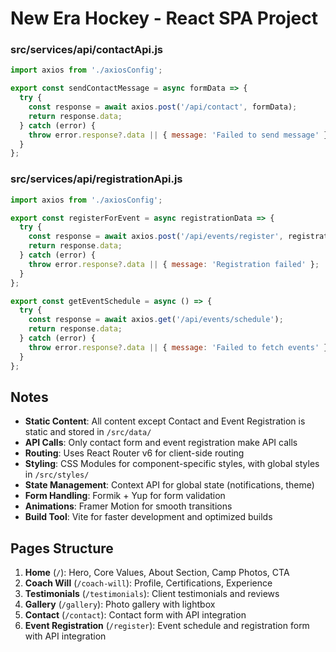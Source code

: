 # New Era Hockey - React SPA Project

### src/services/api/contactApi.js

```javascript
import axios from './axiosConfig';

export const sendContactMessage = async formData => {
  try {
    const response = await axios.post('/api/contact', formData);
    return response.data;
  } catch (error) {
    throw error.response?.data || { message: 'Failed to send message' };
  }
};
```

### src/services/api/registrationApi.js

```javascript
import axios from './axiosConfig';

export const registerForEvent = async registrationData => {
  try {
    const response = await axios.post('/api/events/register', registrationData);
    return response.data;
  } catch (error) {
    throw error.response?.data || { message: 'Registration failed' };
  }
};

export const getEventSchedule = async () => {
  try {
    const response = await axios.get('/api/events/schedule');
    return response.data;
  } catch (error) {
    throw error.response?.data || { message: 'Failed to fetch events' };
  }
};
```

## Notes

- **Static Content**: All content except Contact and Event Registration is static and stored in `/src/data/`
- **API Calls**: Only contact form and event registration make API calls
- **Routing**: Uses React Router v6 for client-side routing
- **Styling**: CSS Modules for component-specific styles, with global styles in `/src/styles/`
- **State Management**: Context API for global state (notifications, theme)
- **Form Handling**: Formik + Yup for form validation
- **Animations**: Framer Motion for smooth transitions
- **Build Tool**: Vite for faster development and optimized builds

## Pages Structure

1. **Home** (`/`): Hero, Core Values, About Section, Camp Photos, CTA
2. **Coach Will** (`/coach-will`): Profile, Certifications, Experience
3. **Testimonials** (`/testimonials`): Client testimonials and reviews
4. **Gallery** (`/gallery`): Photo gallery with lightbox
5. **Contact** (`/contact`): Contact form with API integration
6. **Event Registration** (`/register`): Event schedule and registration form with API integration
